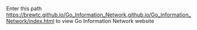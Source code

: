 Enter this path 
https://brewtc.github.io/Go_Information_Network.github.io/Go_Information_Network/index.html
to view Go Information Network website
